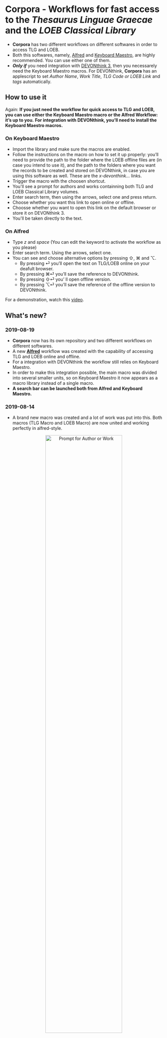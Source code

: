 # Corpora - Workflows for fast access to the _Thesaurus Linguae Graecae_ and the _LOEB Classical Library_  

- **Corpora** has two different workflows on different softwares in order to access TLG and LOEB.  
- Both this softwares, namely, [Alfred](https://www.alfredapp.com) and [Keyboard Maestro](https://www.keyboardmaestro.com), are highly recommended. You can use either one of them.  
- _**Only if**_ you need integration with [DEVONthink 3](https://www.devontechnologies.com/apps/devonthink), then you necessarely need the Keyboard Maestro macros. For DEVONthink, **Corpora** has an applescript to set _Author Name_, _Work Title_, _TLG Code or LOEB Link_ and _tags_ automatically.  

## How to use it

Again: **If you just need the workflow for quick access to TLG and LOEB, you can use either the Keyboard Maestro macro or the Alfred Workflow: it’s up to you.**
**For integration with DEVONthink, you’ll need to install the Keyboard Maestro macros.**

### On Keyboard Maestro
* Import the library and make sure the macros are enabled.
* Follow the instructions on the macro on how to set it up properly: you’ll need to provide the path to the folder where the LOEB offline files are (in case you intend to use it), and the path to the folders where you want the records to be created and stored on DEVONthink, in case you are using this software as well. These are the *x-devonthink...* links.
* Trigger the macro with the choosen shortcut.
* You'll see a prompt for authors and works containning both TLG and LOEB Classical Library volumes. 
* Enter search term, then using the arrows, select one and press return.
* Choose whether you want this link to open online or offline.
* Choosse whether you want to open this link on the default browser or store it on DEVONthink 3.
* You'll be taken directly to the text.

### On Alfred
* Type _z_ and _space_ (You can edit the keyword to activate the workflow as you please)
* Enter search term. Using the arrows, select one.
* You can see and choose alternative options by pressing ⇧, ⌘ and ⌥.
	* By pressing ⏎ you’ll open the text on TLG/LOEB online on your deafult browser.
	* By pressing ⌘⏎ you’ll save the reference to DEVONthink.
	* By pressing ⇧⏎ you’ ll open offline version.
	* By pressing ⌥⏎ you’ll save the reference of the offline version to DEVONthink.

For a demonstration, watch this [video](https://youtu.be/90hw0ER2bBQ).

## What's new?

### 2019-08-19
* **Corpora** now has its own repository and two different workflows on different softwares.
* A new [**Alfred**](https://www.alfredapp.com) workflow was created with the capability of accessing TLG and LOEB online and offline.
* For a integration with DEVONthink the workflow still relies on Keyboard Maestro.
* In order to make this integration possible, the main macro was divided into several smaller units, so on Keyboard Maestro it now appears as a macro library instead of a single macro.
* **A search bar can be launched both from Alfred and Keyboard Maestro.**

### 2019-08-14 

* A brand new macro was created and a lot of work was put into this. Both macros (TLG Macro and LOEB Macro) are now united and working perfectly in alfred-style.

<p align="center">  
<img src="https://github.com/bcdavasconcelos/mykmmlibrary/blob/master/Screenshots/corpora.png" alt="Prompt for Author or Work" width="70%" height="70%">
 </p>  

* Dependencies on third party plug-ins were eliminated!

* DT3: Author and work names, TLG code and tags are set automatically via Applescript. This relies on a new Keyboard Maestro 9.0 feature for JSON dictionaries.


> The macro use data collected by @fractaledmind ([Stephen Margheim](https://github.com/fractaledmind/Classical-Studies-Resources)) in JSON format, with modifications.
